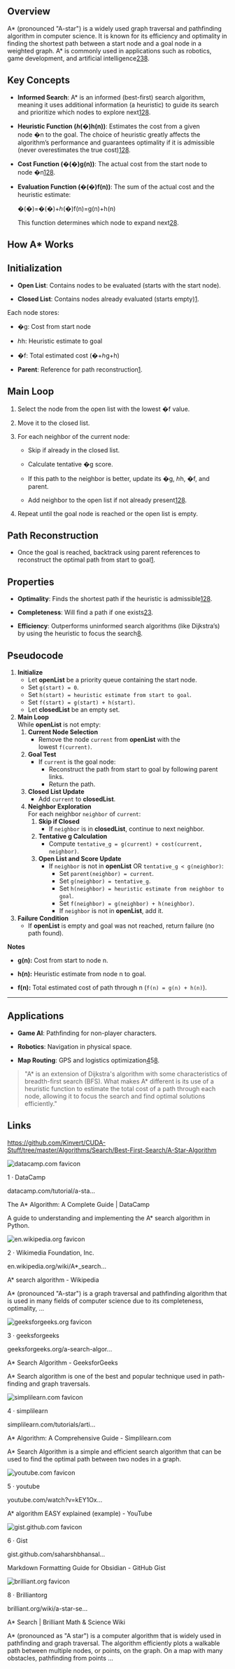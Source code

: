 ## Overview

A* (pronounced "A-star") is a widely used graph traversal and pathfinding algorithm in computer science. It is known for its efficiency and optimality in finding the shortest path between a start node and a goal node in a weighted graph. A* is commonly used in applications such as robotics, game development, and artificial intelligence[2](https://en.wikipedia.org/wiki/A*_search_algorithm)[3](https://www.geeksforgeeks.org/a-search-algorithm/)[8](https://brilliant.org/wiki/a-star-search/).

## Key Concepts

- **Informed Search**: A* is an informed (best-first) search algorithm, meaning it uses additional information (a heuristic) to guide its search and prioritize which nodes to explore next[1](https://www.datacamp.com/tutorial/a-star-algorithm)[2](https://en.wikipedia.org/wiki/A*_search_algorithm)[8](https://brilliant.org/wiki/a-star-search/).
    
- **Heuristic Function (ℎ(�)h(n))**: Estimates the cost from a given node �n to the goal. The choice of heuristic greatly affects the algorithm’s performance and guarantees optimality if it is admissible (never overestimates the true cost)[1](https://www.datacamp.com/tutorial/a-star-algorithm)[2](https://en.wikipedia.org/wiki/A*_search_algorithm)[8](https://brilliant.org/wiki/a-star-search/).
    
- **Cost Function (�(�)g(n))**: The actual cost from the start node to node �n[1](https://www.datacamp.com/tutorial/a-star-algorithm)[2](https://en.wikipedia.org/wiki/A*_search_algorithm)[8](https://brilliant.org/wiki/a-star-search/).
    
- **Evaluation Function (�(�)f(n))**: The sum of the actual cost and the heuristic estimate:
    
    �(�)=�(�)+ℎ(�)f(n)=g(n)+h(n)
    
    This function determines which node to expand next[2](https://en.wikipedia.org/wiki/A*_search_algorithm)[8](https://brilliant.org/wiki/a-star-search/).
    

## How A* Works

## Initialization

- **Open List**: Contains nodes to be evaluated (starts with the start node).
    
- **Closed List**: Contains nodes already evaluated (starts empty)[1](https://www.datacamp.com/tutorial/a-star-algorithm).
    

Each node stores:

- �g: Cost from start node
    
- ℎh: Heuristic estimate to goal
    
- �f: Total estimated cost (�+ℎg+h)
    
- **Parent**: Reference for path reconstruction[1](https://www.datacamp.com/tutorial/a-star-algorithm).
    

## Main Loop

1. Select the node from the open list with the lowest �f value.
    
2. Move it to the closed list.
    
3. For each neighbor of the current node:
    
    - Skip if already in the closed list.
        
    - Calculate tentative �g score.
        
    - If this path to the neighbor is better, update its �g, ℎh, �f, and parent.
        
    - Add neighbor to the open list if not already present[1](https://www.datacamp.com/tutorial/a-star-algorithm)[2](https://en.wikipedia.org/wiki/A*_search_algorithm)[8](https://brilliant.org/wiki/a-star-search/).
        
4. Repeat until the goal node is reached or the open list is empty.
    

## Path Reconstruction

- Once the goal is reached, backtrack using parent references to reconstruct the optimal path from start to goal[1](https://www.datacamp.com/tutorial/a-star-algorithm).
    

## Properties

- **Optimality**: Finds the shortest path if the heuristic is admissible[1](https://www.datacamp.com/tutorial/a-star-algorithm)[2](https://en.wikipedia.org/wiki/A*_search_algorithm)[8](https://brilliant.org/wiki/a-star-search/).
    
- **Completeness**: Will find a path if one exists[2](https://en.wikipedia.org/wiki/A*_search_algorithm)[3](https://www.geeksforgeeks.org/a-search-algorithm/).
    
- **Efficiency**: Outperforms uninformed search algorithms (like Dijkstra’s) by using the heuristic to focus the search[8](https://brilliant.org/wiki/a-star-search/).
    

## Pseudocode

1. **Initialize**
    - Let **openList** be a priority queue containing the start node.
    - Set `g(start) = 0`.
    - Set `h(start) = heuristic estimate from start to goal`.
    - Set `f(start) = g(start) + h(start)`.
    - Let **closedList** be an empty set.
2. **Main Loop**  
    While **openList** is not empty:
    1. **Current Node Selection**
        - Remove the node `current` from **openList** with the lowest `f(current)`.
    2. **Goal Test**
        - If `current` is the goal node:
            - Reconstruct the path from start to goal by following parent links.
            - Return the path.
    3. **Closed List Update**
        - Add `current` to **closedList**.
    4. **Neighbor Exploration**  
        For each neighbor `neighbor` of `current`:
        1. **Skip if Closed**
            - If `neighbor` is in **closedList**, continue to next neighbor.
        2. **Tentative g Calculation**
            - Compute `tentative_g = g(current) + cost(current, neighbor)`.
        3. **Open List and Score Update**
            - If `neighbor` is not in **openList** OR `tentative_g < g(neighbor)`:
                - Set `parent(neighbor) = current`.
                - Set `g(neighbor) = tentative_g`.
                - Set `h(neighbor) = heuristic estimate from neighbor to goal`.
                - Set `f(neighbor) = g(neighbor) + h(neighbor)`.
                - If `neighbor` is not in **openList**, add it.
3. **Failure Condition**
    - If **openList** is empty and goal was not reached, return failure (no path found).

**Notes**

- **g(n):** Cost from start to node n.
    
- **h(n):** Heuristic estimate from node n to goal.
    
- **f(n):** Total estimated cost of path through n (`f(n) = g(n) + h(n)`).
---
## Applications

- **Game AI**: Pathfinding for non-player characters.
    
- **Robotics**: Navigation in physical space.
    
- **Map Routing**: GPS and logistics optimization[4](https://www.simplilearn.com/tutorials/artificial-intelligence-tutorial/a-star-algorithm)5[8](https://brilliant.org/wiki/a-star-search/).


> "A* is an extension of Dijkstra's algorithm with some characteristics of breadth-first search (BFS). What makes A* different is its use of a heuristic function to estimate the total cost of a path through each node, allowing it to focus the search and find optimal solutions efficiently."

## Links

https://github.com/Kinvert/CUDA-Stuff/tree/master/Algorithms/Search/Best-First-Search/A-Star-Algorithm

![datacamp.com favicon](https://www.google.com/s2/favicons?sz=128&domain=datacamp.com)

1 · DataCamp

datacamp.com/tutorial/a-sta…

The A* Algorithm: A Complete Guide | DataCamp

A guide to understanding and implementing the A* search algorithm in Python.

![en.wikipedia.org favicon](https://www.google.com/s2/favicons?sz=128&domain=en.wikipedia.org)

2 · Wikimedia Foundation, Inc.

en.wikipedia.org/wiki/A*_search…

A* search algorithm - Wikipedia

A* (pronounced "A-star") is a graph traversal and pathfinding algorithm that is used in many fields of computer science due to its completeness, optimality, ...

![geeksforgeeks.org favicon](https://www.google.com/s2/favicons?sz=128&domain=geeksforgeeks.org)

3 · geeksforgeeks

geeksforgeeks.org/a-search-algor…

A* Search Algorithm - GeeksforGeeks

A* Search algorithm is one of the best and popular technique used in path-finding and graph traversals.

![simplilearn.com favicon](https://www.google.com/s2/favicons?sz=128&domain=simplilearn.com)

4 · simplilearn

simplilearn.com/tutorials/arti…

A* Algorithm: A Comprehensive Guide - Simplilearn.com

A* Search Algorithm is a simple and efficient search algorithm that can be used to find the optimal path between two nodes in a graph.

![youtube.com favicon](https://www.google.com/s2/favicons?sz=128&domain=youtube.com)

5 · youtube

youtube.com/watch?v=kEY1Ox…

A* algorithm EASY explained (example) - YouTube

![gist.github.com favicon](https://www.google.com/s2/favicons?sz=128&domain=gist.github.com)

6 · Gist

gist.github.com/saharshbhansal…

Markdown Formatting Guide for Obsidian - GitHub Gist


![brilliant.org favicon](https://www.google.com/s2/favicons?sz=128&domain=brilliant.org)

8 · Brilliantorg

brilliant.org/wiki/a-star-se…

A* Search | Brilliant Math & Science Wiki

A* (pronounced as "A star") is a computer algorithm that is widely used in pathfinding and graph traversal. The algorithm efficiently plots a walkable path between multiple nodes, or points, on the graph. On a map with many obstacles, pathfinding from points ...
